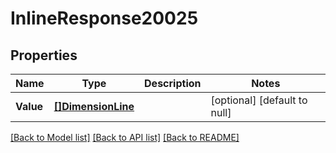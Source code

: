 # InlineResponse20025

## Properties
Name | Type | Description | Notes
------------ | ------------- | ------------- | -------------
**Value** | [**[]DimensionLine**](dimensionLine.md) |  | [optional] [default to null]

[[Back to Model list]](../README.md#documentation-for-models) [[Back to API list]](../README.md#documentation-for-api-endpoints) [[Back to README]](../README.md)


